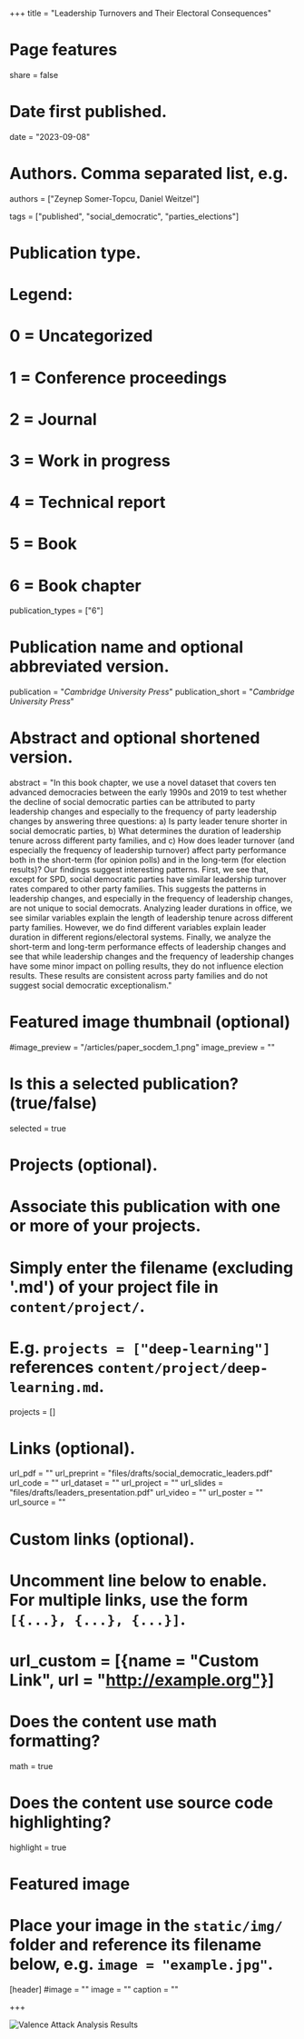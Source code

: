 +++
title = "Leadership Turnovers and Their Electoral Consequences"

# Page features
share =  false

# Date first published.
date = "2023-09-08"

# Authors. Comma separated list, e.g.
authors = ["Zeynep Somer-Topcu, Daniel Weitzel"]

tags = ["published", "social_democratic", "parties_elections"]


# Publication type.
# Legend:
# 0 = Uncategorized
# 1 = Conference proceedings
# 2 = Journal
# 3 = Work in progress
# 4 = Technical report
# 5 = Book
# 6 = Book chapter
publication_types = ["6"]

# Publication name and optional abbreviated version.
publication = "*Cambridge University Press*"
publication_short = "*Cambridge University Press*"

# Abstract and optional shortened version.
abstract = "In this book chapter, we use a novel dataset that covers ten advanced democracies between the early 1990s and 2019 to test whether the decline of social democratic parties can be attributed to party leadership changes and especially to the frequency of party leadership changes by answering three questions: a) Is party leader tenure shorter in social democratic parties, b) What determines the duration of leadership tenure across different party families, and c) How does leader turnover (and especially the frequency of leadership turnover) affect party performance both in the short-term (for opinion polls) and in the long-term (for election results)? Our findings suggest interesting patterns. First, we see that, except for SPD, social democratic parties have similar leadership turnover rates compared to other party families. This suggests the patterns in leadership changes, and especially in the frequency of leadership changes, are not unique to social democrats. Analyzing leader durations in office, we see similar variables explain the length of leadership tenure across different party families. However, we do find different variables explain leader duration in different regions/electoral systems. Finally, we analyze the short-term and long-term performance effects of leadership changes and see that while leadership changes and the frequency of leadership changes have some minor impact on polling results, they do not influence election results. These results are consistent across party families and do not suggest social democratic exceptionalism."

# Featured image thumbnail (optional)
#image_preview = "/articles/paper_socdem_1.png"
image_preview = ""

# Is this a selected publication? (true/false)
selected = true

# Projects (optional).
#   Associate this publication with one or more of your projects.
#   Simply enter the filename (excluding '.md') of your project file in `content/project/`.
#   E.g. `projects = ["deep-learning"]` references `content/project/deep-learning.md`.
projects = []

# Links (optional).
url_pdf = ""
url_preprint = "files/drafts/social_democratic_leaders.pdf"
url_code = ""
url_dataset = ""
url_project = ""
url_slides = "files/drafts/leaders_presentation.pdf"
url_video = ""
url_poster = ""
url_source = ""

# Custom links (optional).
#   Uncomment line below to enable. For multiple links, use the form `[{...}, {...}, {...}]`.
# url_custom = [{name = "Custom Link", url = "http://example.org"}]

# Does the content use math formatting?
math = true

# Does the content use source code highlighting?
highlight = true

# Featured image
# Place your image in the `static/img/` folder and reference its filename below, e.g. `image = "example.jpg"`.
[header]
#image = ""
image = ""
caption = ""

+++

![Valence Attack Analysis Results](../../img/articles/paper_socdem_1.png)
